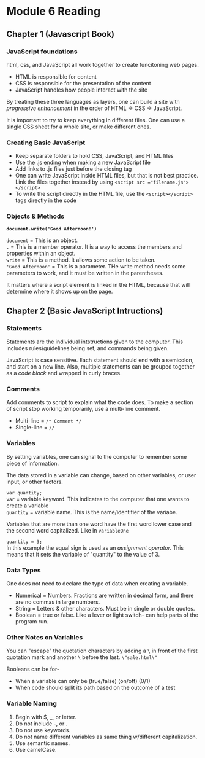 # Module 6 Reading

## Chapter 1 (Javascript Book)

### JavaScript foundations


html, css, and JavaScript all work together to create funcitoning web pages. 
- HTML is responsible for content
- CSS is responsible for the presentation of the content
- JavaScript handles how people interact with the site

By treating these three languages as layers, one can build a site with *progressive enhancement* in the order of HTML -> CSS -> JavaScript. 

It is important to try to keep everything in different files. One can use a single CSS sheet for a whole site, or make different ones. 

### Creating Basic JavaScript

- Keep separate folders to hold CSS, JavaScript, and HTML files 
- Use the .js ending when making a new JavaScript file
- Add links to .js files just before the closing </body> tag
- One can write JavaScript inside HTML files, but that is not best practice. Link the files together instead by using `<script src ="filename.js"></script>`
- To write the script directly in the HTML file, use the `<script></script>` tags directly in the code

### Objects & Methods

**`document.write('Good Afternoon!')`**

`document` = This is an object.  
`.` = This is a member operator. It is a way to access the members and properties within an object.  
`write` = This is a method. It allows some action to be taken.  
`'Good Afternoon'` = This is a parameter. THe write method needs some parameters to work, and it must be written in the parentheses. 

It matters where a script element is linked in the HTML, because that will determine where it shows up on the page. 

## Chapter 2 (Basic JavaScript Intructions)

### Statements

Statements are the individual intstructions given to the computer. This includes rules/guidelines being set, and commands being given. 

JavaScript is case sensitive. 
Each statement should end with a semicolon, and start on a new line. Also, multiple statements can be grouped together as a *code block* and wrapped in curly braces. 

### Comments

Add comments to script to explain what the code does. To make a section of script stop working temporarily, use a multi-line comment. 

- Multi-line = `/* Comment */`
- Single-line = `//`

### Variables

By setting variables, one can signal to the computer to remember some piece of information. 

The data stored in a variable can change, based on other variables, or user input, or other factors. 

`var quantity;`  
`var` = variable keyword. This indicates to the computer that one wants to create a variable  
`quantity` = variable name. This is the name/identifier of the variabe. 

Variables that are more than one word have the first word lower case and the second word capitalized. Like in `variableOne`

`quantity = 3;`  
In this example the equal sign is used as an *assignment operator.* This means that it sets the variable of "quantity" to the value of 3. 

### Data Types

One does not need to declare the type of data when creating a variable. 

- Numerical = Numbers. Fractions are written in decimal form, and there are no commas in large numbers. 
- String = Letters & other characters. Must be in single or double quotes. 
- Boolean = true or false. Like a lever or light switch- can help parts of the program run. 

### Other Notes on Variables

You can "escape" the quotation characters by adding a `\` in front of the first quotation mark and another `\` before the last. `\"sale.html\"`

Booleans can be for- 
- When a variable can only be (true/false) (on/off) (0/1)
- When code should split its path based on the outcome of a test

### Variable Naming

1. Begin with $, _, or letter. 
1. Do not include -, or . 
1. Do not use keywords.
1. Do not name different variables as same thing w/different capitalization.
1. Use semantic names.
1. Use camelCase.